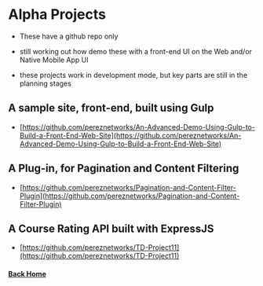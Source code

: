# Alpha Projects


  - These have a github repo only

  - still working out how demo these with a front-end UI on the Web and/or Native Mobile App UI

  - these projects work in development mode, but key parts are still in the planning stages

## A sample site, front-end, built using Gulp
  - [https://github.com/pereznetworks/An-Advanced-Demo-Using-Gulp-to-Build-a-Front-End-Web-Site](https://github.com/pereznetworks/An-Advanced-Demo-Using-Gulp-to-Build-a-Front-End-Web-Site)


## A Plug-in, for Pagination and Content Filtering
  - [https://github.com/pereznetworks/Pagination-and-Content-Filter-Plugin](https://github.com/pereznetworks/Pagination-and-Content-Filter-Plugin)


## A Course Rating API built with ExpressJS
  - [https://github.com/pereznetworks/TD-Project11](https://github.com/pereznetworks/TD-Project11)

#### [Back Home](README.md)
